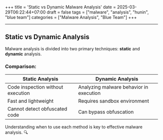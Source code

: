 +++
title = 'Static vs Dynamic Malware Analysis'
date = 2025-03-29T06:22:44+07:00
draft = false
tags = ["malware", "analysis", "hunin", "blue team"]
categories = ["Malware Analysis", "Blue Team"]
+++

---
## Static vs Dynamic Analysis
Malware analysis is divided into two primary techniques: **static** and **dynamic** analysis.

### Comparison:
| Static Analysis | Dynamic Analysis |
|----------------|------------------|
| Code inspection without execution | Analyzing malware behavior in execution |
| Fast and lightweight | Requires sandbox environment |
| Cannot detect obfuscated code | Can bypass obfuscation |

Understanding when to use each method is key to effective malware analysis. 🔍